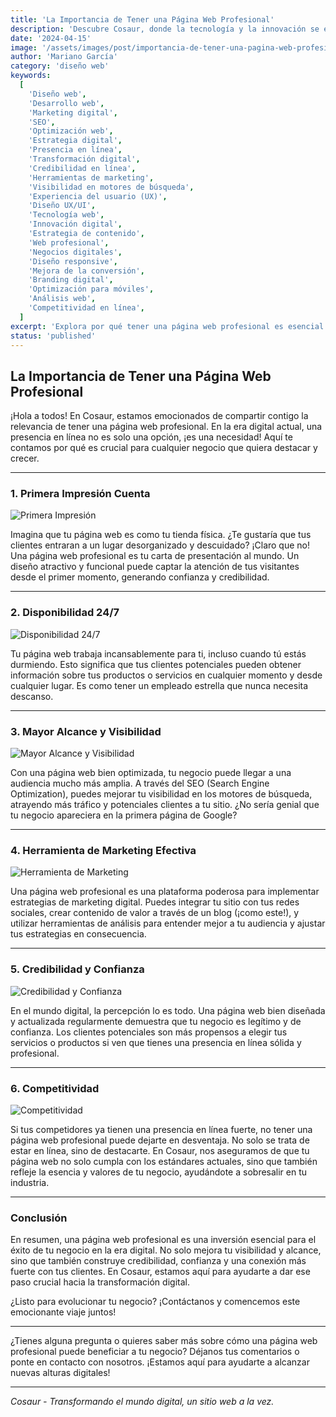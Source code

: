```yaml
---
title: 'La Importancia de Tener una Página Web Profesional'
description: 'Descubre Cosaur, donde la tecnología y la innovación se encuentran con la diversión y la creatividad. Entra en nuestra historia y conoce nuestra misión, visión, y servicios, todo con un toque de humor jurásico. ¡Prepárate para un viaje digital inolvidable!'
date: '2024-04-15'
image: '/assets/images/post/importancia-de-tener-una-pagina-web-profesional/tienda.jpg'
author: 'Mariano García'
category: 'diseño web'
keywords:
  [
    'Diseño web',
    'Desarrollo web',
    'Marketing digital',
    'SEO',
    'Optimización web',
    'Estrategia digital',
    'Presencia en línea',
    'Transformación digital',
    'Credibilidad en línea',
    'Herramientas de marketing',
    'Visibilidad en motores de búsqueda',
    'Experiencia del usuario (UX)',
    'Diseño UX/UI',
    'Tecnología web',
    'Innovación digital',
    'Estrategia de contenido',
    'Web profesional',
    'Negocios digitales',
    'Diseño responsive',
    'Mejora de la conversión',
    'Branding digital',
    'Optimización para móviles',
    'Análisis web',
    'Competitividad en línea',
  ]
excerpt: 'Explora por qué tener una página web profesional es esencial para destacar en el mundo digital y cómo puede beneficiar a tu negocio.'
status: 'published'
---
```


## La Importancia de Tener una Página Web Profesional

¡Hola a todos! En Cosaur, estamos emocionados de compartir contigo la relevancia de tener una página web profesional. En la era digital actual, una presencia en línea no es solo una opción, ¡es una necesidad! Aquí te contamos por qué es crucial para cualquier negocio que quiera destacar y crecer.

---

### 1. Primera Impresión Cuenta

![Primera Impresión](/assets/images/post/importancia-de-tener-una-pagina-web-profesional/tienda.jpg 'Diseño web limpio y profesional que causa una buena primera impresión')

Imagina que tu página web es como tu tienda física. ¿Te gustaría que tus clientes entraran a un lugar desorganizado y descuidado? ¡Claro que no! Una página web profesional es tu carta de presentación al mundo. Un diseño atractivo y funcional puede captar la atención de tus visitantes desde el primer momento, generando confianza y credibilidad.

---

### 2. Disponibilidad 24/7

![Disponibilidad 24/7](/assets/images/post/importancia-de-tener-una-pagina-web-profesional/24.jpg 'Representación visual de la disponibilidad constante de una página web')

Tu página web trabaja incansablemente para ti, incluso cuando tú estás durmiendo. Esto significa que tus clientes potenciales pueden obtener información sobre tus productos o servicios en cualquier momento y desde cualquier lugar. Es como tener un empleado estrella que nunca necesita descanso.

---

### 3. Mayor Alcance y Visibilidad

![Mayor Alcance y Visibilidad](/assets/images/post/importancia-de-tener-una-pagina-web-profesional/seo.jpg 'Gráficos de SEO mostrando el aumento de visibilidad en motores de búsqueda')

Con una página web bien optimizada, tu negocio puede llegar a una audiencia mucho más amplia. A través del SEO (Search Engine Optimization), puedes mejorar tu visibilidad en los motores de búsqueda, atrayendo más tráfico y potenciales clientes a tu sitio. ¿No sería genial que tu negocio apareciera en la primera página de Google?

---

### 4. Herramienta de Marketing Efectiva

![Herramienta de Marketing](/assets/images/post/importancia-de-tener-una-pagina-web-profesional/marketing.jpg 'Imagen que muestra la integración de herramientas de marketing digital y análisis')

Una página web profesional es una plataforma poderosa para implementar estrategias de marketing digital. Puedes integrar tu sitio con tus redes sociales, crear contenido de valor a través de un blog (¡como este!), y utilizar herramientas de análisis para entender mejor a tu audiencia y ajustar tus estrategias en consecuencia.

---

### 5. Credibilidad y Confianza

![Credibilidad y Confianza](/assets/images/post/importancia-de-tener-una-pagina-web-profesional/confianza.jpg 'Ejemplo de un sitio web confiable y profesional que transmite credibilidad')

En el mundo digital, la percepción lo es todo. Una página web bien diseñada y actualizada regularmente demuestra que tu negocio es legítimo y de confianza. Los clientes potenciales son más propensos a elegir tus servicios o productos si ven que tienes una presencia en línea sólida y profesional.

---

### 6. Competitividad

![Competitividad](https://www.w3schools.com/css/img_temp_band.jpg 'visual entre una página web bien diseñada y una menos profesional')

Si tus competidores ya tienen una presencia en línea fuerte, no tener una página web profesional puede dejarte en desventaja. No solo se trata de estar en línea, sino de destacarte. En Cosaur, nos aseguramos de que tu página web no solo cumpla con los estándares actuales, sino que también refleje la esencia y valores de tu negocio, ayudándote a sobresalir en tu industria.

---

### Conclusión

En resumen, una página web profesional es una inversión esencial para el éxito de tu negocio en la era digital. No solo mejora tu visibilidad y alcance, sino que también construye credibilidad, confianza y una conexión más fuerte con tus clientes. En Cosaur, estamos aquí para ayudarte a dar ese paso crucial hacia la transformación digital.

¿Listo para evolucionar tu negocio? ¡Contáctanos y comencemos este emocionante viaje juntos!

---

¿Tienes alguna pregunta o quieres saber más sobre cómo una página web profesional puede beneficiar a tu negocio? Déjanos tus comentarios o ponte en contacto con nosotros. ¡Estamos aquí para ayudarte a alcanzar nuevas alturas digitales!

---

_Cosaur - Transformando el mundo digital, un sitio web a la vez._
